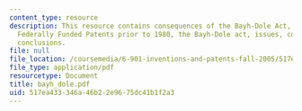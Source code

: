 ```yaml
---
content_type: resource
description: This resource contains consequences of the Bayh-Dole Act, history of
  Federally Funded Patents prior to 1980, the Bayh-Dole act, issues, concerns, and
  conclusions.
file: null
file_location: /coursemedia/6-901-inventions-and-patents-fall-2005/517ea433346a46b22e9675dc41b1f2a3_bayh_dole.pdf
file_type: application/pdf
resourcetype: Document
title: bayh_dole.pdf
uid: 517ea433-346a-46b2-2e96-75dc41b1f2a3
---
```

